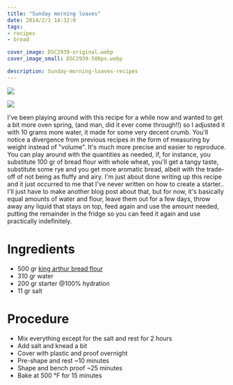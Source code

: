 ```yaml
---
title: "Sunday morning loaves"
date: 2014/2/1 14:32:0
tags:
- recipes
- bread

cover_image: DSC2939-original.webp
cover_image_small: DSC2939-500px.webp

description: Sunday-morning-loaves-recipes
---
```


[![](DSC2939-800px.webp)](DSC2939-original.webp)

[![](DSC2941-800px.webp)](DSC2941-original].webp)

I've been playing around with this recipe for a while now and wanted to get a bit more oven spring, (and man, did it ever come through!!) so I adjusted it with 10 grams more water, it made for some very decent crumb. You'll notice a divergence from previous recipes in the form of measuring by weight instead of "volume". It's much more precise and easier to reproduce. You can play around with the quantities as needed, if, for instance, you substitute 100 gr of bread flour with whole wheat, you'll get a tangy taste, substitute some rye and you get more aromatic bread, albeit with the trade-off of not being as fluffy and airy. I'm just about done writing up this recipe and it just occurred to me that I've never written on how to create a starter.. I'll just have to make another blog post about that, but for now, it's basically equal amounts of water and flour, leave them out for a few days, throw away any liquid that stays on top, feed again and use the amount needed, putting the remainder in the fridge so you can feed it again and use practically indefinitely.

# Ingredients

*   500 gr <a href="https://www.kingarthurflour.com/shop/items/king-arthur-unbleached-bread-flour-5-lb">king arthur bread flour</a>
*   310 gr water
*   200 gr starter @100% hydration
*   11 gr salt

# Procedure

*   Mix everything except for the salt and rest for 2 hours
*   Add salt and knead a bit
*   Cover with plastic and proof overnight
*   Pre-shape and rest ~10 minutes
*   Shape and bench proof ~25 minutes
*   Bake at 500 °F for 15 minutes
